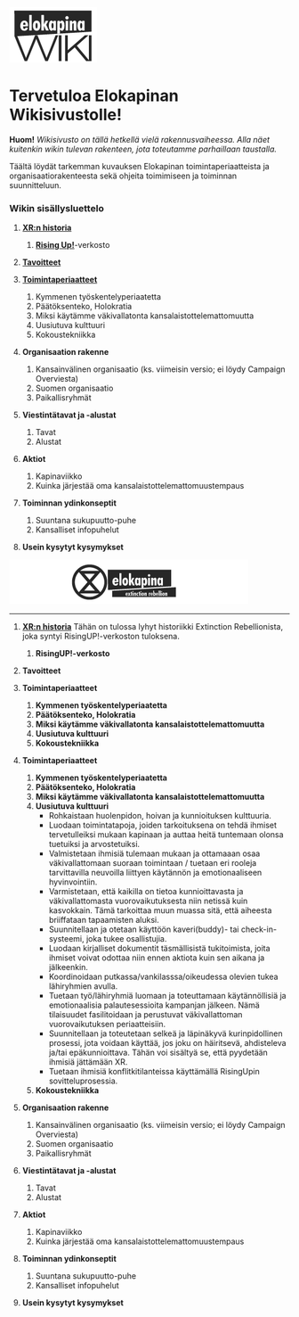 ![kapinawiki logo](https://raw.githubusercontent.com/elokapina/kapinawiki/master/imgs/elokapina_wiki_logo.png)

# **Tervetuloa Elokapinan Wikisivustolle!**
**Huom!** *Wikisivusto on tällä hetkellä vielä rakennusvaiheessa. Alla näet kuitenkin wikin tulevan rakenteen, jota toteutamme parhaillaan taustalla.*

Täältä löydät tarkemman kuvauksen Elokapinan toimintaperiaatteista ja organisaatiorakenteesta sekä ohjeita toimimiseen ja toiminnan suunnitteluun. 

### **Wikin sisällysluettelo**
<a id="#sluettelo">

1. **[XR:n historia](#1)**
    1.	**[Rising Up!](#1.1)**-verkosto
    
2. **[Tavoitteet](#2)**
3. **[Toimintaperiaatteet](#3)**
    1.	Kymmenen työskentelyperiaatetta
    2.	Päätöksenteko, Holokratia
    3.	Miksi käytämme väkivallatonta kansalaistottelemattomuutta
    4.	Uusiutuva kulttuuri
    5.	Kokoustekniikka
4. **Organisaation rakenne**
    1.	Kansainvälinen organisaatio (ks. viimeisin versio; ei löydy Campaign Overviesta)
    2.	Suomen organisaatio
    3.	Paikallisryhmät
5. **Viestintätavat ja -alustat**
    1.  Tavat
    2.  Alustat
6. **Aktiot**
    1.	Kapinaviikko
    2.	Kuinka järjestää oma kansalaistottelemattomuustempaus
7. **Toiminnan ydinkonseptit**
    1.  Suuntana sukupuutto-puhe
    2.  Kansalliset infopuhelut
8. **Usein kysytyt kysymykset**

<a href="https://www.extinctionrebellion.fi">![elokapina logo](https://raw.githubusercontent.com/elokapina/kapinawiki/master/imgs/logo.png)</a>


---


1. **[XR:n historia](#sluettelo)**
Tähän on tulossa lyhyt historiikki Extinction Rebellionista, joka syntyi RisingUP!-verkoston tuloksena.
    1. **RisingUP!-verkosto**

2. **Tavoitteet**

3. **Toimintaperiaatteet**
    1.	**Kymmenen työskentelyperiaatetta**
    2.	**Päätöksenteko, Holokratia**
    3.	**Miksi käytämme väkivallatonta kansalaistottelemattomuutta**
    4.	**Uusiutuva kulttuuri**
    5.	**Kokoustekniikka**

3. **Toimintaperiaatteet**
    1.	**Kymmenen työskentelyperiaatetta**
    2.	**Päätöksenteko, Holokratia**
    3.	**Miksi käytämme väkivallatonta kansalaistottelemattomuutta**
    4.  **Uusiutuva kulttuuri**
        * Rohkaistaan huolenpidon, hoivan ja kunnioituksen kulttuuria.
        * Luodaan toimintatapoja, joiden tarkoituksena on tehdä ihmiset tervetulleiksi mukaan kapinaan ja auttaa heitä tuntemaan olonsa tuetuiksi ja arvostetuiksi.
        * Valmistetaan ihmisiä tulemaan mukaan ja ottamaaan osaa väkivallattomaan suoraan toimintaan / tuetaan eri rooleja tarvittavilla neuvoilla liittyen käytännön ja emotionaaliseen hyvinvointiin.
        * Varmistetaan, että kaikilla on tietoa kunnioittavasta ja väkivallattomasta vuorovaikutuksesta niin netissä kuin kasvokkain. Tämä tarkoittaa muun muassa sitä, että aiheesta briiffataan tapaamisten aluksi.
        * Suunnitellaan ja otetaan käyttöön kaveri(buddy)- tai check-in-systeemi, joka tukee osallistujia.
        * Luodaan kirjalliset dokumentit täsmällisistä tukitoimista, joita ihmiset voivat odottaa niin ennen aktiota kuin sen aikana ja jälkeenkin.
        * Koordinoidaan putkassa/vankilasssa/oikeudessa olevien tukea lähiryhmien avulla.
        * Tuetaan työ/lähiryhmiä luomaan ja toteuttamaan käytännöllisiä ja emotionaalisia palautesessioita kampanjan jälkeen. Nämä tilaisuudet fasilitoidaan ja perustuvat väkivallattoman vuorovaikutuksen periaatteisiin.
        * Suunnitellaan ja toteutetaan selkeä ja läpinäkyvä kurinpidollinen prosessi, jota voidaan käyttää, jos joku on häiritsevä, ahdisteleva ja/tai epäkunnioittava. Tähän voi sisältyä se, että pyydetään ihmisiä jättämään XR.
        * Tuetaan ihmisiä konflitkitilanteissa käyttämällä RisingUpin sovitteluprosessia.
    5.	**Kokoustekniikka**


4. **Organisaation rakenne**
    1.	Kansainvälinen organisaatio (ks. viimeisin versio; ei löydy Campaign Overviesta)
    2.	Suomen organisaatio
    3.	Paikallisryhmät

5. **Viestintätavat ja -alustat**
    1.  Tavat
    2.  Alustat

6. **Aktiot**
    1.	Kapinaviikko
    2.	Kuinka järjestää oma kansalaistottelemattomuustempaus

7. **Toiminnan ydinkonseptit**
    1.  Suuntana sukupuutto-puhe
    2.  Kansalliset infopuhelut

8. **Usein kysytyt kysymykset**
